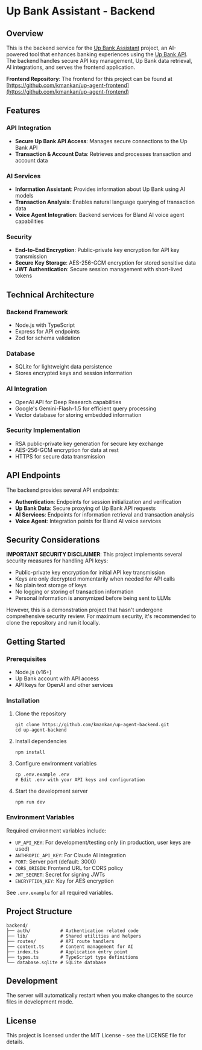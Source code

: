 # Up Bank Assistant - Backend

## Overview

This is the backend service for the [Up Bank Assistant](https://github.com/kmankan/up-agent-frontend) project, an AI-powered tool that enhances banking experiences using the [Up Bank API](https://developer.up.com.au/). The backend handles secure API key management, Up Bank data retrieval, AI integrations, and serves the frontend application.

**Frontend Repository**: The frontend for this project can be found at [https://github.com/kmankan/up-agent-frontend](https://github.com/kmankan/up-agent-frontend)

## Features

### API Integration

- **Secure Up Bank API Access**: Manages secure connections to the Up Bank API
- **Transaction & Account Data**: Retrieves and processes transaction and account data

### AI Services

- **Information Assistant**: Provides information about Up Bank using AI models
- **Transaction Analysis**: Enables natural language querying of transaction data
- **Voice Agent Integration**: Backend services for Bland AI voice agent capabilities

### Security

- **End-to-End Encryption**: Public-private key encryption for API key transmission
- **Secure Key Storage**: AES-256-GCM encryption for stored sensitive data
- **JWT Authentication**: Secure session management with short-lived tokens

## Technical Architecture

### Backend Framework

- Node.js with TypeScript
- Express for API endpoints
- Zod for schema validation

### Database

- SQLite for lightweight data persistence
- Stores encrypted keys and session information

### AI Integration

- OpenAI API for Deep Research capabilities
- Google's Gemini-Flash-1.5 for efficient query processing
- Vector database for storing embedded information

### Security Implementation

- RSA public-private key generation for secure key exchange
- AES-256-GCM encryption for data at rest
- HTTPS for secure data transmission

## API Endpoints

The backend provides several API endpoints:

- **Authentication**: Endpoints for session initialization and verification
- **Up Bank Data**: Secure proxying of Up Bank API requests
- **AI Services**: Endpoints for information retrieval and transaction analysis
- **Voice Agent**: Integration points for Bland AI voice services

## Security Considerations

**IMPORTANT SECURITY DISCLAIMER**: This project implements several security measures for handling API keys:

- Public-private key encryption for initial API key transmission
- Keys are only decrypted momentarily when needed for API calls
- No plain text storage of keys
- No logging or storing of transaction information
- Personal information is anonymized before being sent to LLMs

However, this is a demonstration project that hasn't undergone comprehensive security review. For maximum security, it's recommended to clone the repository and run it locally.

## Getting Started

### Prerequisites

- Node.js (v16+)
- Up Bank account with API access
- API keys for OpenAI and other services

### Installation

1. Clone the repository

   ```
   git clone https://github.com/kmankan/up-agent-backend.git
   cd up-agent-backend
   ```

2. Install dependencies

   ```
   npm install
   ```

3. Configure environment variables

   ```
   cp .env.example .env
   # Edit .env with your API keys and configuration
   ```

4. Start the development server
   ```
   npm run dev
   ```

### Environment Variables

Required environment variables include:

- `UP_API_KEY`: For development/testing only (in production, user keys are used)
- `ANTHROPIC_API_KEY`: For Claude AI integration
- `PORT`: Server port (default: 3000)
- `CORS_ORIGIN`: Frontend URL for CORS policy
- `JWT_SECRET`: Secret for signing JWTs
- `ENCRYPTION_KEY`: Key for AES encryption

See `.env.example` for all required variables.

## Project Structure

```
backend/
├── auth/           # Authentication related code
├── lib/            # Shared utilities and helpers
├── routes/         # API route handlers
├── content.ts      # Content management for AI
├── index.ts        # Application entry point
├── types.ts        # TypeScript type definitions
└── database.sqlite # SQLite database
```

## Development

The server will automatically restart when you make changes to the source files in development mode.

## License

This project is licensed under the MIT License - see the LICENSE file for details.
